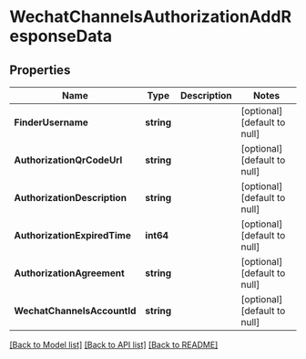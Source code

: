 # WechatChannelsAuthorizationAddResponseData

## Properties
Name | Type | Description | Notes
------------ | ------------- | ------------- | -------------
**FinderUsername** | **string** |  | [optional] [default to null]
**AuthorizationQrCodeUrl** | **string** |  | [optional] [default to null]
**AuthorizationDescription** | **string** |  | [optional] [default to null]
**AuthorizationExpiredTime** | **int64** |  | [optional] [default to null]
**AuthorizationAgreement** | **string** |  | [optional] [default to null]
**WechatChannelsAccountId** | **string** |  | [optional] [default to null]

[[Back to Model list]](../README.md#documentation-for-models) [[Back to API list]](../README.md#documentation-for-api-endpoints) [[Back to README]](../README.md)


